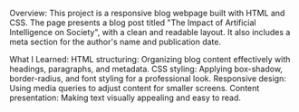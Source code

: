 Overview:
This project is a responsive blog webpage built with HTML and CSS. The page presents a blog post titled "The Impact of Artificial Intelligence on Society", with a clean and readable layout. It also includes a meta section for the author's name and publication date.

What I Learned:
HTML structuring: Organizing blog content effectively with headings, paragraphs, and metadata.
CSS styling: Applying box-shadow, border-radius, and font styling for a professional look.
Responsive design: Using media queries to adjust content for smaller screens.
Content presentation: Making text visually appealing and easy to read.
